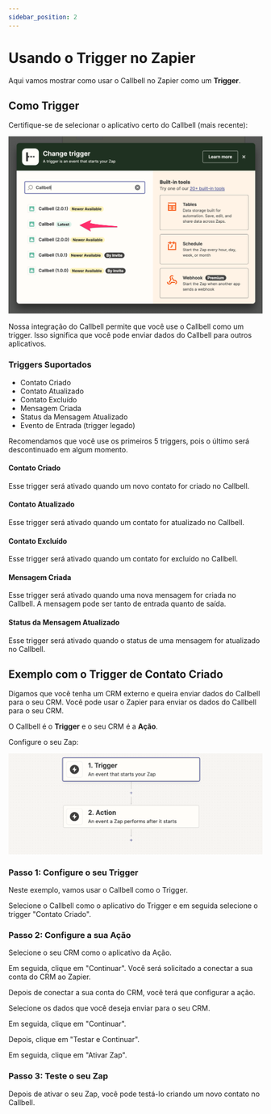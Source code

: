 ```yaml
---
sidebar_position: 2
---
```


# Usando o Trigger no Zapier

Aqui vamos mostrar como usar o Callbell no Zapier como um **Trigger**.

## Como Trigger

Certifique-se de selecionar o aplicativo certo do Callbell (mais recente):

![Integração do Callbell](../assets/select-trigger.png)

Nossa integração do Callbell permite que você use o Callbell como um trigger. Isso significa que você pode enviar dados do Callbell para outros aplicativos.

### Triggers Suportados

- Contato Criado
- Contato Atualizado
- Contato Excluído
- Mensagem Criada
- Status da Mensagem Atualizado
- Evento de Entrada (trigger legado)

Recomendamos que você use os primeiros 5 triggers, pois o último será descontinuado em algum momento.

#### Contato Criado

Esse trigger será ativado quando um novo contato for criado no Callbell.

#### Contato Atualizado

Esse trigger será ativado quando um contato for atualizado no Callbell.

#### Contato Excluído

Esse trigger será ativado quando um contato for excluído no Callbell.

#### Mensagem Criada

Esse trigger será ativado quando uma nova mensagem for criada no Callbell. A mensagem pode ser tanto de entrada quanto de saída.

#### Status da Mensagem Atualizado

Esse trigger será ativado quando o status de uma mensagem for atualizado no Callbell.

## Exemplo com o Trigger de Contato Criado

Digamos que você tenha um CRM externo e queira enviar dados do Callbell para o seu CRM. Você pode usar o Zapier para enviar os dados do Callbell para o seu CRM.

O Callbell é o **Trigger** e o seu CRM é a **Ação**.

Configure o seu Zap:

![Trigger e Ação do Zapier](../assets/trigger+action.png)

### Passo 1: Configure o seu Trigger

Neste exemplo, vamos usar o Callbell como o Trigger.

Selecione o Callbell como o aplicativo do Trigger e em seguida selecione o trigger "Contato Criado".

### Passo 2: Configure a sua Ação

Selecione o seu CRM como o aplicativo da Ação.

Em seguida, clique em "Continuar". Você será solicitado a conectar a sua conta do CRM ao Zapier.

Depois de conectar a sua conta do CRM, você terá que configurar a ação.

Selecione os dados que você deseja enviar para o seu CRM.

Em seguida, clique em "Continuar".

Depois, clique em "Testar e Continuar".

Em seguida, clique em "Ativar Zap".

### Passo 3: Teste o seu Zap

Depois de ativar o seu Zap, você pode testá-lo criando um novo contato no Callbell.